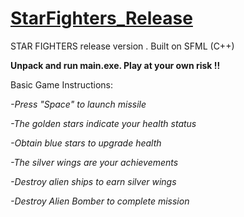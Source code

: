 # [StarFighters_Release](https://github.com/abrarShariar/StarFighters_Release/archive/master.zip)
STAR FIGHTERS release version . Built on SFML (C++) 

**Unpack and run main.exe. Play at your own risk !!**

Basic Game Instructions: 

*-Press "Space" to launch missile*

*-The golden stars indicate your health status*

*-Obtain blue stars to upgrade health*

*-The silver wings are your achievements*

*-Destroy alien ships to earn silver wings*

*-Destroy Alien Bomber to complete mission*
